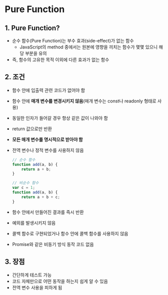 # Pure Function

## 1. Pure Function?

- 순수 함수(Pure Function)는 부수 효과(side-effect)가 없는 함수
  - JavaScript의 method 중에서는 원본에 영향을 끼치는 함수가 몇몇 있으니 해당 부분을 유의
- 즉, 함수의 고유한 목적 이외에 다른 효과가 없는 함수

## 2. 조건

- 함수 안에 입출력 관련 코드가 없어야 함

- 함수 안에 **매개 변수를 변경시키지 않음**(매개 변수는 const나 readonly 형태로 사용)

- 동일한 인자가 들어갈 경우 항상 같은 값이 나와야 함

- return 값으로만 반환

- **모든 매개 변수를 명시적으로 받아야 함**

- 전역 변수나 정적 변수를 사용하지 않음

  ```javascript
  // 순수 함수
  function add(a, b) {
      return a + b;
  }
  
  // 비순수 함수
  var c = 1;
  function add(a, b) {
      return a + b + c;
  }
  ```

- 함수 안에서 만들어진 결과를 즉시 반환

- 예외를 발생시키지 않음

- 콜백 함수로 구현되었거나 함수 안에 콜백 함수를 사용하지 않음

- Promise와 같은 비동기 방식 동작 코드 없음

## 3. 장점

- 간단하게 테스트 가능
- 코드 자체만으로 어떤 동작을 하는지 쉽게 알 수 있음
- 전역 변수 사용을 피하게 됨